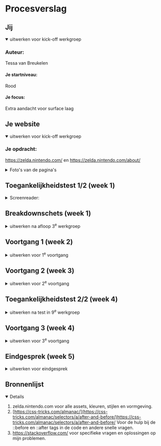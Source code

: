 # Procesverslag

## Jij

<details open>
  <summary>uitwerken voor kick-off werkgroep</summary>

  ### Auteur:
  Tessa van Breukelen

  #### Je startniveau:
  Rood

  #### Je focus:
  Extra aandacht voor surface laag
  
 
</details>





## Je website

<details open>
  <summary>uitwerken voor kick-off werkgroep</summary>

  ### Je opdracht:
  https://zelda.nintendo.com/
  en
  https://zelda.nintendo.com/about/

<details>
  <summary>Foto's van de pagina's</summary>
  
  #### Screenshot(s) van de eerste pagina (small screen): 
  Nintendo Zelda - Home

![screencapture-zelda-nintendo-2023-11-27-12_20_21](https://github.com/Marciapan/FrontendDevelopmentB2/assets/122381666/c3d0f7f4-626a-4172-b3d0-279067e1913f)


  #### Screenshot(s) van de tweede pagina (small screen):
  Nintendo Zelda - About
  
![screencapture-zelda-nintendo-about-2023-11-27-12_20_56](https://github.com/Marciapan/FrontendDevelopmentB2/assets/122381666/34e21c12-4fd4-4e4f-b78f-705c3cb89d67)


</details>
 
</details>



## Toegankelijkheidstest 1/2 (week 1)

<details>
  <summary> Screenreader:</summary>

  ### Bevindingen
  Lijst met je bevindingen die in de test naar voren kwamen:
Home page:
  - Alle socials hebben geen alt (behalve discord)
  - Lastig te onderscheiden wat tekst en wat HTML semantics is
  - Alle foto's hebben dezelfde alt
  - De kringeltjes om de pagina op te breken zijn tekst... dus worden hardop voorgelezen
  - Alle PG warnings hebben geen alt

  Media:
  - Youtube links hebben geen alt
  - Youtube links hebben veel interne knoppen in de player, kan niet gelijk door
  - Skipt af en toe tekst tussen video's
  - Geen alts op foto's
</details>



## Breakdownschets (week 1)

<details>
  <summary>uitwerken na afloop 3<sup>e</sup> werkgroep</summary>

  ### de hele pagina: 
  ![breakdownschets zelda](https://github.com/Marciapan/FrontendDevelopmentB2/assets/122381666/6ba4cb78-f518-4d0c-97f1-b9e89d9a0c23)

  
</details>





## Voortgang 1 (week 2)

<details>
  <summary>uitwerken voor 1<sup>e</sup> voortgang</summary>

  ### Stand van zaken
  De website die ik heb gekozen is niet divers genoeg qua content. Ik heb overlegd met de leraar en we hebben samen een nieuwe website gekozen. Gelukkig was ik nog niet zo heel ver en ging er geen werk verloren.

  ### Verslag van meeting
  Nieuw doel: de zelda.nintendo.com website. Beide de home en About pagina, werken aan surface laag en js goed werkend krijgen.

  - Andere website gekozen
  - Verder werken aan gekozen website
  - Kleuren, fonts en assets uitzoeken

</details>





## Voortgang 2 (week 3)

<details>
  <summary>uitwerken voor 2<sup>e</sup> voortgang</summary>

  ### Stand van zaken
  De code is op zich goed, ik maak veel gebruik van classes maar zolang dit goed te onderbouwen is maakt het niet uit.
  De header moet iets aangepast worden qua structuur, de hele sectie mag "nav" zijn ipv alleen de menubalk.

  ### Verslag van meeting
  Verdergaan met de HTML en CSS van de andere pagina, ik loop nog steeds achter.

  - Veranderen head -> nav
  - Letten op classes
  - Verdergaan met HTML, CSS andere pagina

</details>





## Toegankelijkheidstest 2/2 (week 4)

<details>
  <summary>uitwerken na test in 9<sup>e</sup> werkgroep</summary>

  ### Bevindingen
  Lijst met je bevindingen die in de test naar voren kwamen (geef ook aan wat er verbeterd is):

</details>





## Voortgang 3 (week 4)

<details>
  <summary>uitwerken voor 3<sup>e</sup> voortgang</summary>

  ### Stand van zaken
  Kleine onduidelijkheden over aantal classes, maar op zich is het prima. Mijn HTML en CSS zien er netjes uit, nu verder met de JS om de pagina "werkend" te krijgen. Ik heb hiervoor al een aantal ideeën, dus dit zal niet al te lang moeten duren.

  ### Verslag van meeting
  hier na afloop snel de uitkomsten van de meeting vastleggen

  - Proberen minder classes te gebruiken, maak hier ipv gebruik van selectors binnen een overkoepelende class.
  - JS afmaken om pagina werkend te krijgen.
  - CSS ordenen.


</details>





## Eindgesprek (week 5)

<details>
  <summary>uitwerken voor eindgesprek</summary>

  ### Je uitkomst - karakteristiek screenshots:
  Home:
  ![image](https://github.com/Marciapan/FrontendDevelopmentB2/assets/122381666/41f14c91-f52e-4dd7-b208-cb6b4930ecb8)

  ![image](https://github.com/Marciapan/FrontendDevelopmentB2/assets/122381666/d3c24be6-65b3-4b79-a022-a5181f1d579d)

  ![image](https://github.com/Marciapan/FrontendDevelopmentB2/assets/122381666/ac2f660c-151d-4b17-aa92-eedfd0b26e39)

  ![image](https://github.com/Marciapan/FrontendDevelopmentB2/assets/122381666/6efe4d07-3a3d-4210-9c28-649b3f6b6327)

  About:
  ![image](https://github.com/Marciapan/FrontendDevelopmentB2/assets/122381666/45c3938b-adc1-4d57-8227-0bfeb0c884de)

  ![image](https://github.com/Marciapan/FrontendDevelopmentB2/assets/122381666/460c9cce-57ad-415a-9ba9-0c189a28efe3)

  ![image](https://github.com/Marciapan/FrontendDevelopmentB2/assets/122381666/83cdbef3-a456-4906-bd85-d72187b32b96)

Mijn surface plane onderwerpen:
- animaties
- svg's
- scroll javascript dinges
- custom properties
- DOM manipulatie (::before & ::after)
- Advanced positioning, sticky, fixed z-index

  ### Dit ging goed/Heb ik geleerd: 
  Wat ik vooral erg goed vond gaan was het werken met de ::before en ::after tags. Dit had ik nog nooit eerder gedaan, dus dit was even puzzelen. Maar ik ben erg tevreden met het eindresultaat! Ook ben ik blij dat ik een moeilijkere site heb gekozen. De Stardew Valley pagina was leuk, maar veel te makkelijk. Deze website gaf me nog een uitdaging en ik vond het erg leuk om aan te werken!
![image](https://github.com/Marciapan/FrontendDevelopmentB2/assets/122381666/e37390c7-e3ee-4620-958b-ea644b3c69d9)

![image](https://github.com/Marciapan/FrontendDevelopmentB2/assets/122381666/228e6fc7-1088-4128-81f6-06348fcf1446)

Daarnaast was het heel leerzaam om per blok te kijken welke manier van weergeven de beste is. Zo heb ik eigenlijk altijd gewerkt met flexboxes, maar hier en daar een Grid is toch wel makkelijk!


  ### Dit was lastig/Is niet gelukt:
  Voor de kleine achtergrondanimatie had ik geen tijd meer. Ook is het niet gelukt om de animaties tussendoor toe te voegen. Ik heb nu wel animaties, maar die spelen gelijk af bij het laden van de pagina. Ik had een API kunnen gebruiken hiervoor, maar door tijdsnood heb ik ervoor gekozen om dit voor nu te laten.

  ![image](https://github.com/Marciapan/FrontendDevelopmentB2/assets/122381666/8c9d8fea-d9aa-4f52-9d8f-2ef251e47226)

</details>





## Bronnenlijst

<details open>

  1. zelda.nintendo.com voor alle assets, kleuren, stijlen en vormgeving.
  2. [https://css-tricks.com/almanac/](https://css-tricks.com/almanac/selectors/a/after-and-before/)https://css-tricks.com/almanac/selectors/a/after-and-before/ Voor de hulp bij de ::before en ::after tags in de code en andere snelle vragen.
  3. https://stackoverflow.com/ voor specifieke vragen en oplossingen op mijn problemen.

</details>
